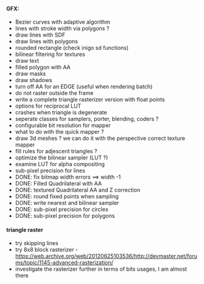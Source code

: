 #### GFX:
- Bezier curves with adaptive algorithm
- lines with stroke width via polygons ?
- draw lines with SDF
- draw lines with polygons
- rounded rectangle (check inigo sd functions)
- bilinear filtering for textures
- draw text
- filled polygon with AA
- draw masks
- draw shadows
- turn off AA for an EDGE (useful when rendering batch)
- do not raster outside the frame
- write a complete triangle rasterizer version with float points
- options for reciprocal LUT
- crashes when triangle is degenerate
- seperate classes for samplers, porter, blending, coders ?
- configurable bit resolution for mapper
- what to do with the quick mapper ?
- draw 3d meshes ? we can do it with the perspective correct texture mapper
- fill rules for adjescent triangles ?
- optimize the bilinear sampler (LUT ?)
- examine LUT for alpha compositing
- sub-pixel precision for lines
- DONE: fix bitmap width errors ==> width -1
- DONE: Filled Quadrilateral with AA
- DONE: textured Quadrilateral AA and Z correction
- DONE: round fixed points when sampling
- DONE: write nearest and bilinear sampler
- DONE: sub-pixel precision for circles
- DONE: sub-pixel precision for polygons

#### triangle raster
- try skipping lines
- try 8x8 block rasterizer - https://web.archive.org/web/20120625103536/http://devmaster.net/forums/topic/1145-advanced-rasterization/
- investigate the rasterizer further in terms of bits usages, I am almost there
